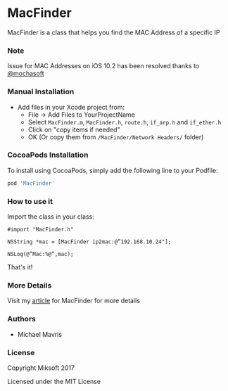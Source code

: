
MacFinder
======

MacFinder is a class that helps you find the MAC Address of a specific IP

### Note
Issue for MAC Addresses on iOS 10.2 has been resolved thanks to [@mochasoft](https://github.com/mochasoft)

### Manual Installation

+ Add files in your Xcode project from:
  - File -> Add Files to YourProjectName
  - Select `MacFinder.m`, `MacFinder.h`, `route.h`, `if_arp.h` and `if_ether.h`
  - Click on "copy items if needed"
  - OK (Or copy them from `/MacFinder/Network Headers/` folder)

### CocoaPods Installation
To install using CocoaPods, simply add the following line to your Podfile:

```ruby
pod 'MacFinder'
```
### How to use it

Import the class in your class:

```
#import "MacFinder.h"
```


```
NSString *mac = [MacFinder ip2mac:@”192.168.10.24"]; 

NSLog(@”Mac:%@”,mac);
```

That's it!

### More Details
Visit my [article](https://medium.com/rocknnull/ios-from-ip-to-mac-address-1e3726ff6d2b#.kgbe3wipa) for MacFinder for more details

### Authors

* Michael Mavris

### License

Copyright Miksoft 2017

Licensed under the MIT License
